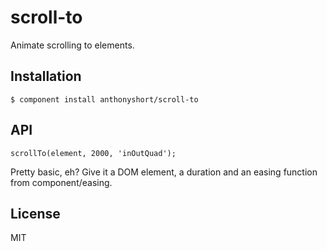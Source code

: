 # scroll-to

  Animate scrolling to elements.

## Installation

    $ component install anthonyshort/scroll-to

## API

    scrollTo(element, 2000, 'inOutQuad');

Pretty basic, eh? Give it a DOM element, a duration and an easing function from component/easing.

## License

  MIT
